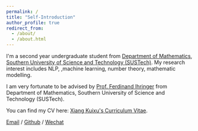 ```yaml
---
permalink: /
title: "Self-Introduction"
author_profile: true
redirect_from: 
  - /about/
  - /about.html
---
```


I'm a second year undergraduate student from [Department of Mathematics](https://math.sustech.edu.cn/), [Southern University of Science and Technology (SUSTech)](https://www.sustech.edu.cn/). My research interest includes NLP, ,machine learning, number theory, mathematic modelling.

I am very fortunate to be advised by [Prof. Ferdinand Ihringer](https://math.ihringer.org/) from Department of Mathematics, Southern University of Science and Technology (SUSTech).

You can find my CV here: [Xiang Kuixu's Curriculum Vitae](https://github.com/QUINCY-XIANG/quincyxiang.github.io/blob/master/assets/CV.pdf).

[Email](12310421@mail.susteh.edu.cn) / [Github](https://github.com/QiuDi233) / [Wechat](../images/wechat.jpg) 
